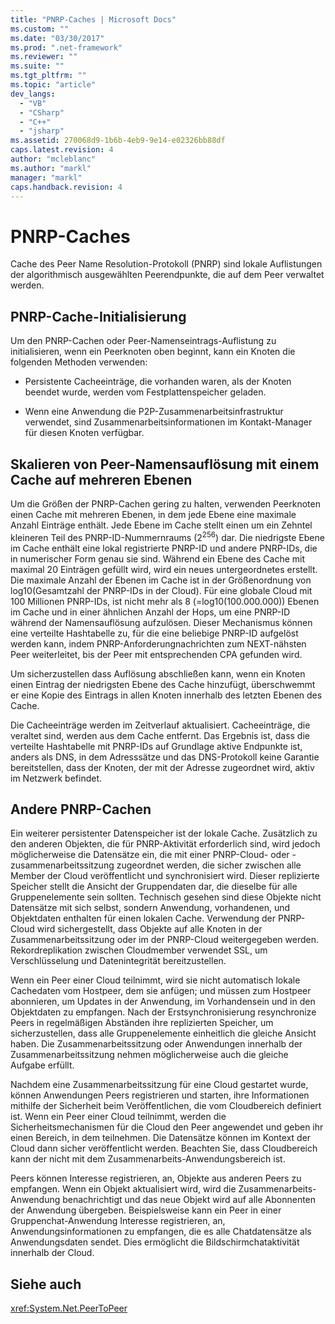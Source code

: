 ```yaml
---
title: "PNRP-Caches | Microsoft Docs"
ms.custom: ""
ms.date: "03/30/2017"
ms.prod: ".net-framework"
ms.reviewer: ""
ms.suite: ""
ms.tgt_pltfrm: ""
ms.topic: "article"
dev_langs: 
  - "VB"
  - "CSharp"
  - "C++"
  - "jsharp"
ms.assetid: 270068d9-1b6b-4eb9-9e14-e02326bb88df
caps.latest.revision: 4
author: "mcleblanc"
ms.author: "markl"
manager: "markl"
caps.handback.revision: 4
---
```

# PNRP-Caches
Cache des Peer Name Resolution\-Protokoll \(PNRP\) sind lokale Auflistungen der algorithmisch ausgewählten Peerendpunkte, die auf dem Peer verwaltet werden.  
  
## PNRP\-Cache\-Initialisierung  
 Um den PNRP\-Cachen oder Peer\-Namenseintrags\-Auflistung zu initialisieren, wenn ein Peerknoten oben beginnt, kann ein Knoten die folgenden Methoden verwenden:  
  
-   Persistente Cacheeinträge, die vorhanden waren, als der Knoten beendet wurde, werden vom Festplattenspeicher geladen.  
  
-   Wenn eine Anwendung die P2P\-Zusammenarbeitsinfrastruktur verwendet, sind Zusammenarbeitsinformationen im Kontakt\-Manager für diesen Knoten verfügbar.  
  
## Skalieren von Peer\-Namensauflösung mit einem Cache auf mehreren Ebenen  
 Um die Größen der PNRP\-Cachen gering zu halten, verwenden Peerknoten einen Cache mit mehreren Ebenen, in dem jede Ebene eine maximale Anzahl Einträge enthält.  Jede Ebene im Cache stellt einen um ein Zehntel kleineren Teil des PNRP\-ID\-Nummernraums \(2<sup>256</sup>\) dar.  Die niedrigste Ebene im Cache enthält eine lokal registrierte PNRP\-ID und andere PNRP\-IDs, die in numerischer Form genau sie sind.  Während ein Ebene des Cache mit maximal 20 Einträgen gefüllt wird, wird ein neues untergeordnetes erstellt.  Die maximale Anzahl der Ebenen im Cache ist in der Größenordnung von log10\(Gesamtzahl der PNRP\-IDs in der Cloud\).  Für eine globale Cloud mit 100 Millionen PNRP\-IDs, ist nicht mehr als 8 \(\=log10\(100.000.000\)\) Ebenen im Cache und in einer ähnlichen Anzahl der Hops, um eine PNRP\-ID während der Namensauflösung aufzulösen.  Dieser Mechanismus können eine verteilte Hashtabelle zu, für die eine beliebige PNRP\-ID aufgelöst werden kann, indem PNRP\-Anforderungnachrichten zum NEXT\-nähsten Peer weiterleitet, bis der Peer mit entsprechenden CPA gefunden wird.  
  
 Um sicherzustellen dass Auflösung abschließen kann, wenn ein Knoten einen Eintrag der niedrigsten Ebene des Cache hinzufügt, überschwemmt er eine Kopie des Eintrags in allen Knoten innerhalb des letzten Ebenen des Cache.  
  
 Die Cacheeinträge werden im Zeitverlauf aktualisiert.  Cacheeinträge, die veraltet sind, werden aus dem Cache entfernt.  Das Ergebnis ist, dass die verteilte Hashtabelle mit PNRP\-IDs auf Grundlage aktive Endpunkte ist, anders als DNS, in dem Adresssätze und das DNS\-Protokoll keine Garantie bereitstellen, dass der Knoten, der mit der Adresse zugeordnet wird, aktiv im Netzwerk befindet.  
  
## Andere PNRP\-Cachen  
 Ein weiterer persistenter Datenspeicher ist der lokale Cache.  Zusätzlich zu den anderen Objekten, die für PNRP\-Aktivität erforderlich sind, wird jedoch möglicherweise die Datensätze ein, die mit einer PNRP\-Cloud\- oder \-zusammenarbeitssitzung zugeordnet werden, die sicher zwischen alle Member der Cloud veröffentlicht und synchronisiert wird.  Dieser replizierte Speicher stellt die Ansicht der Gruppendaten dar, die dieselbe für alle Gruppenelemente sein sollten.  Technisch gesehen sind diese Objekte nicht Datensätze mit sich selbst, sondern Anwendung, vorhandenen, und Objektdaten enthalten für einen lokalen Cache.  Verwendung der PNRP\-Cloud wird sichergestellt, dass Objekte auf alle Knoten in der Zusammenarbeitssitzung oder im der PNRP\-Cloud weitergegeben werden.  Rekordreplikation zwischen Cloudmember verwendet SSL, um Verschlüsselung und Datenintegrität bereitzustellen.  
  
 Wenn ein Peer einer Cloud teilnimmt, wird sie nicht automatisch lokale Cachedaten vom Hostpeer, dem sie anfügen; und müssen zum Hostpeer abonnieren, um Updates in der Anwendung, im Vorhandensein und in den Objektdaten zu empfangen.  Nach der Erstsynchronisierung resynchronize Peers in regelmäßigen Abständen ihre replizierten Speicher, um sicherzustellen, dass alle Gruppenelemente einheitlich die gleiche Ansicht haben.  Die Zusammenarbeitssitzung oder Anwendungen innerhalb der Zusammenarbeitssitzung nehmen möglicherweise auch die gleiche Aufgabe erfüllt.  
  
 Nachdem eine Zusammenarbeitssitzung für eine Cloud gestartet wurde, können Anwendungen Peers registrieren und starten, ihre Informationen mithilfe der Sicherheit beim Veröffentlichen, die vom Cloudbereich definiert ist.  Wenn ein Peer einer Cloud teilnimmt, werden die Sicherheitsmechanismen für die Cloud den Peer angewendet und geben ihr einen Bereich, in dem teilnehmen.  Die Datensätze können im Kontext der Cloud dann sicher veröffentlicht werden.  Beachten Sie, dass Cloudbereich kann der nicht mit dem Zusammenarbeits\-Anwendungsbereich ist.  
  
 Peers können Interesse registrieren, an, Objekte aus anderen Peers zu empfangen.  Wenn ein Objekt aktualisiert wird, wird die Zusammenarbeits\-Anwendung benachrichtigt und das neue Objekt wird auf alle Abonnenten der Anwendung übergeben.  Beispielsweise kann ein Peer in einer Gruppenchat\-Anwendung Interesse registrieren, an, Anwendungsinformationen zu empfangen, die es alle Chatdatensätze als Anwendungsdaten sendet.  Dies ermöglicht die Bildschirmchataktivität innerhalb der Cloud.  
  
## Siehe auch  
 <xref:System.Net.PeerToPeer>